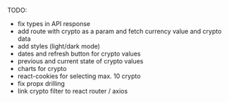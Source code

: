 TODO:

- fix types in API response
- add route with crypto as a param and fetch currency value and crypto data
- add styles (light/dark mode)
- dates and refresh button for crypto values
- previous and current state of crypto values
- charts for crypto
- react-cookies for selecting max. 10 crypto
- fix propx drilling
- link crypto filter to react router / axios

